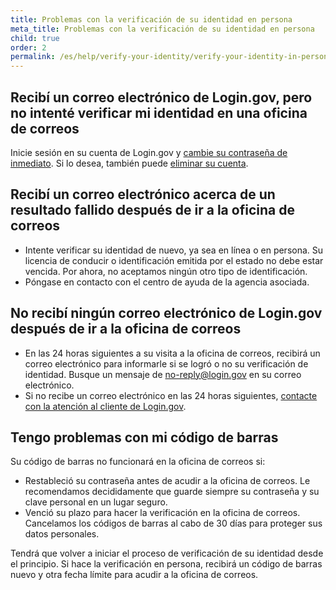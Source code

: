```yaml
---
title: Problemas con la verificación de su identidad en persona
meta_title: Problemas con la verificación de su identidad en persona
child: true
order: 2
permalink: /es/help/verify-your-identity/verify-your-identity-in-person/issues-with-verifying-your-identity-in-person/
---
```

## Recibí un correo electrónico de Login.gov, pero no intenté verificar mi identidad en una oficina de correos

Inicie sesión en su cuenta de Login.gov y [cambie su contraseña de inmediato](/es/help/manage-your-account/change-your-password/). Si lo desea, también puede [eliminar su cuenta](/es/help/manage-your-account/delete-your-account/).

## Recibí un correo electrónico acerca de un resultado fallido después de ir a la oficina de correos

  * Intente verificar su identidad de nuevo, ya sea en línea o en persona. Su licencia de conducir o identificación emitida por el estado no debe estar vencida. Por ahora, no aceptamos ningún otro tipo de identificación.
  * Póngase en contacto con el centro de ayuda de la agencia asociada.

## No recibí ningún correo electrónico de Login.gov después de ir a la oficina de correos

  * En las 24 horas siguientes a su visita a la oficina de correos, recibirá un correo electrónico para informarle si se logró o no su verificación de identidad. Busque un mensaje de no-reply@login.gov en su correo electrónico. 
  * Si no recibe un correo electrónico en las 24 horas siguientes, [contacte con la atención al cliente de Login.gov](/es/contact/).

## Tengo problemas con mi código de barras 

Su código de barras no funcionará en la oficina de correos si:
  * Restableció su contraseña antes de acudir a la oficina de correos. Le recomendamos decididamente que guarde siempre su contraseña y su clave personal en un lugar seguro.
  * Venció su plazo para hacer la verificación en la oficina de correos. Cancelamos los códigos de barras al cabo de 30 días para proteger sus datos personales.
 
Tendrá que volver a iniciar el proceso de verificación de su identidad desde el principio. Si hace la verificación en persona, recibirá un código de barras nuevo y otra fecha límite para acudir a la oficina de correos.
